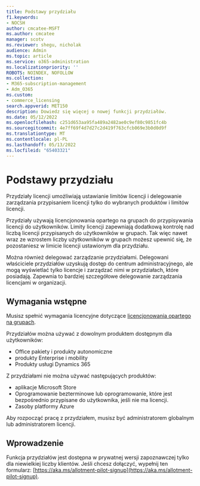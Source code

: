 ```yaml
---
title: Podstawy przydziału
f1.keywords:
- NOCSH
author: cmcatee-MSFT
ms.author: cmcatee
manager: scotv
ms.reviewer: shegu, nicholak
audience: Admin
ms.topic: article
ms.service: o365-administration
ms.localizationpriority: ''
ROBOTS: NOINDEX, NOFOLLOW
ms.collection:
- M365-subscription-management
- Adm_O365
ms.custom:
- commerce_licensing
search.appverid: MET150
description: Dowiedz się więcej o nowej funkcji przydziałów.
ms.date: 05/12/2022
ms.openlocfilehash: c251d653aa95fa489a2482ae0c9ef80c9851fc4b
ms.sourcegitcommit: 4e7ff69f4d7d27c2d419f763cfcb069e3b0d0d9f
ms.translationtype: MT
ms.contentlocale: pl-PL
ms.lasthandoff: 05/13/2022
ms.locfileid: "65403321"
---
```

# <a name="allotment-basics"></a>Podstawy przydziału

Przydziały licencji umożliwiają ustawianie limitów licencji i delegowanie zarządzania przypisaniem licencji tylko do wybranych produktów i limitów licencji.

Przydziały używają licencjonowania opartego na grupach do przypisywania licencji do użytkowników. Limity licencji zapewniają dodatkową kontrolę nad liczbą licencji przypisanych do użytkowników w grupach. Tak więc nawet wraz ze wzrostem liczby użytkowników w grupach możesz upewnić się, że pozostaniesz w limicie licencji ustawionym dla przydziału.

Można również delegować zarządzanie przydziałami. Delegowani właściciele przydziałów uzyskują dostęp do centrum administracyjnego, ale mogą wyświetlać tylko licencje i zarządzać nimi w przydziałach, które posiadają. Zapewnia to bardziej szczegółowe delegowanie zarządzania licencjami w organizacji.

## <a name="prerequisites"></a>Wymagania wstępne

Musisz spełnić wymagania licencyjne dotyczące [licencjonowania opartego na grupach](/azure/active-directory/fundamentals/active-directory-licensing-whatis-azure-portal#licensing-requirements).

Przydziałów można używać z dowolnym produktem dostępnym dla użytkowników:

- Office pakiety i produkty autonomiczne
- produkty Enterprise i mobility
- Produkty usługi Dynamics 365

Z przydziałami nie można używać następujących produktów:

- aplikacje Microsoft Store
- Oprogramowanie bezterminowe lub oprogramowanie, które jest bezpośrednio przypisane do użytkownika, jeśli nie ma licencji.
- Zasoby platformy Azure

Aby rozpocząć pracę z przydziałem, musisz być administratorem globalnym lub administratorem licencji.

## <a name="getting-started"></a>Wprowadzenie

Funkcja przydziałów jest dostępna w prywatnej wersji zapoznawczej tylko dla niewielkiej liczby klientów. Jeśli chcesz dołączyć, wypełnij ten formularz: [https://aka.ms/allotment-pilot-signup](https://aka.ms/allotment-pilot-signup).